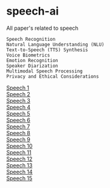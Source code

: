 # speech-ai
All paper's related to speech  
```
Speech Recognition
Natural Language Understanding (NLU)
Text-to-Speech (TTS) Synthesis
Voice Biometrics
Emotion Recognition
Speaker Diarization
Multimodal Speech Processing
Privacy and Ethical Considerations
```
[Speech 1](https://arxiv.org/pdf/2010.04950.pdf 'Speech 1')  
[Speech 2](https://arxiv.org/pdf/1910.07047.pdf)  
[Speech 3](https://arxiv.org/pdf/1902.06927.pdf)  
[Speech 4]()  
[Speech 5]()  
[Speech 6]()  
[Speech 7]()  
[Speech 8]()  
[Speech 9]()  
[Speech 10]()  
[Speech 11]()  
[Speech 12]()  
[Speech 13]()  
[Speech 14]()  
[Speech 15]()  
